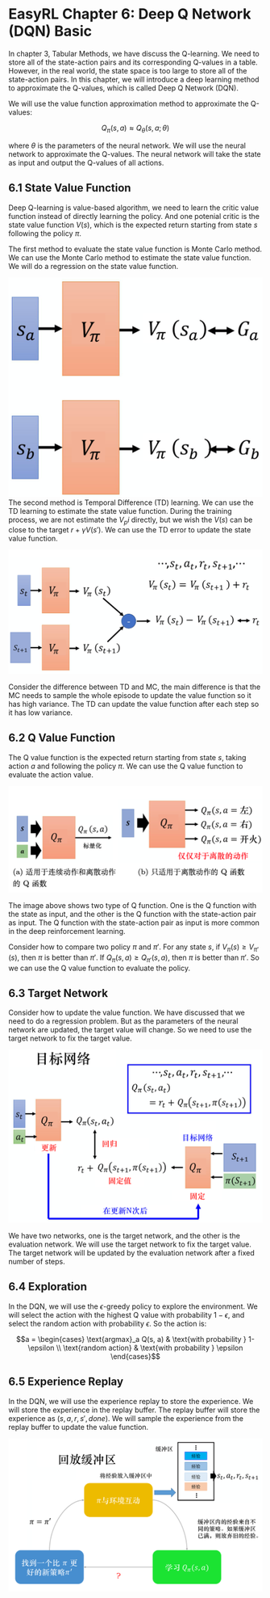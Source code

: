 # EasyRL Chapter 6: Deep Q Network (DQN) Basic

In chapter 3, Tabular Methods, we have discuss the Q-learning. We need to store all of the state-action pairs and its corresponding Q-values in a table. However, in the real world, the state space is too large to store all of the state-action pairs. In this chapter, we will introduce a deep learning method to approximate the Q-values, which is called Deep Q Network (DQN).

We will use the value function approximation method to approximate the Q-values:

$$Q_\pi(s, a) \approx Q_\theta(s, a; \theta)$$

where $\theta$ is the parameters of the neural network. We will use the neural network to approximate the Q-values. The neural network will take the state as input and output the Q-values of all actions.

## 6.1 State Value Function

Deep Q-learning is value-based algorithm, we need to learn the critic value function instead of directly learning the policy. And one potenial critic is the state value function $V(s)$, which is the expected return starting from state $s$ following the policy $\pi$.

The first method to evaluate the state value function is Monte Carlo method. We can use the Monte Carlo method to estimate the state value function. We will do a regression on the state value function.


![image](fig/image1.png)
The second method is Temporal Difference (TD) learning. We can use the TD learning to estimate the state value function. During the training process, we are not estimate the $V_pi$ directly, but we wish the $V(s)$ can be close to the target $r + \gamma V(s')$. We can use the TD error to update the state value function.

![image](fig/image2.png)

Consider the difference between TD and MC, the main difference is that the MC needs to sample the whole episode to update the value function so it has high variance. The TD can update the value function after each step so it has low variance.

## 6.2 Q Value Function

The Q value function is the expected return starting from state $s$, taking action $a$ and following the policy $\pi$. We can use the Q value function to evaluate the action value.

![image](fig/image3.png)

The image above shows two type of Q function. One is the Q function with the state as input, and the other is the Q function with the state-action pair as input. The Q function with the state-action pair as input is more common in the deep reinforcement learning.

Consider how to compare two policy $\pi$ and $\pi'$. For any state $s$, if $V_\pi(s) \geq V_{\pi'}(s)$, then $\pi$ is better than $\pi'$. If $Q_\pi(s, a) \geq Q_{\pi'}(s, a)$, then $\pi$ is better than $\pi'$. So we can use the Q value function to evaluate the policy.

## 6.3 Target Network

Consider how to update the value function. We have discussed that we need to do a regression problem. But as the parameters of the neural network are updated, the target value will change. So we need to use the target network to fix the target value.

![image](fig/image4.png)

We have two networks, one is the target network, and the other is the evaluation network. We will use the target network to fix the target value. The target network will be updated by the evaluation network after a fixed number of steps.

## 6.4 Exploration

In the DQN, we will use the $\epsilon$-greedy policy to explore the environment. We will select the action with the highest Q value with probability $1-\epsilon$, and select the random action with probability $\epsilon$. So the action is:

$$a = \begin{cases} \text{argmax}_a Q(s, a) & \text{with probability } 1-\epsilon \\ \text{random action} & \text{with probability } \epsilon \end{cases}$$

## 6.5 Experience Replay

In the DQN, we will use the experience replay to store the experience. We will store the experience in the replay buffer. The replay buffer will store the experience as $(s, a, r, s', done)$. We will sample the experience from the replay buffer to update the value function.

![image](fig/image5.png)
